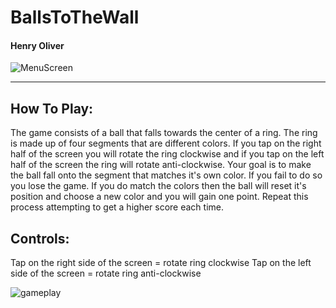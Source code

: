 # BallsToTheWall
#### Henry Oliver
![MenuScreen](https://github.com/henry9836/BallsToTheWall/blob/master/Resources/menu.gif)




------------------------------------------------------------------------------------------------------------------------------------------------------------------------------------------------

How To Play:
-------------
 The game consists of a ball that falls towards the center of a ring. The ring is made up of four segments that are different colors. If you tap on the right half of the screen you will rotate
 the ring clockwise and if you tap on the left half of the screen the ring will rotate anti-clockwise. Your goal is to make the ball fall onto the segment that matches it's own color. If you 
 fail to do so you lose the game. If you do match the colors then the ball will reset it's position and choose a new color and you will gain one point. Repeat this process attempting to get
 a higher score each time.

Controls:
----------
 Tap on the right side of the screen = rotate ring clockwise 
 Tap on the left side of the screen  = rotate ring anti-clockwise

![gameplay](https://github.com/henry9836/BallsToTheWall/blob/master/Resources/game.gif)
